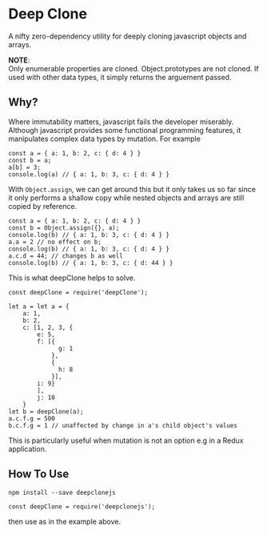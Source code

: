 # Deep Clone

A nifty zero-dependency utility for deeply cloning javascript objects and arrays.

**NOTE**:   
Only enumerable properties are cloned. Object.prototypes are not cloned. If used with other data types, it simply returns the arguement passed.


## Why?
Where immutability matters, javascript fails the developer miserably. Although javascript provides some functional programming features, it manipulates complex data types by mutation. For example

    const a = { a: 1, b: 2, c: { d: 4 } }
    const b = a;
    a[b] = 3;
    console.log(a) // { a: 1, b: 3, c: { d: 4 } }
With `Object.assign`, we can get around this but it only takes us so far since it only performs a shallow copy while nested objects and arrays are still copied by reference.

    const a = { a: 1, b: 2, c: { d: 4 } }
    const b = Object.assign({}, a);
    console.log(b) // { a: 1, b: 3, c: { d: 4 } }
    a.a = 2 // no effect on b;
    console.log(b) // { a: 1, b: 3, c: { d: 4 } }
    a.c.d = 44; // changes b as well
    console.log(b) // { a: 1, b: 3, c: { d: 44 } }
This is what deepClone helps to solve.

    const deepClone = require('deepClone');

    let a = let a = {
        a: 1,
        b: 2,
        c: [1, 2, 3, {
            e: 5,
            f: [{
                  g: 1
                },
                {
                  h: 8
                }],
            i: 9}
            ],
            j: 10
        }
    let b = deepClone(a);
    a.c.f.g = 500
    b.c.f.g = 1 // unaffected by change in a's child object's values
This is particularly useful when mutation is not an option e.g in a Redux application.

## How To Use
    npm install --save deepclonejs

    const deepClone = require('deepclonejs');
then use as in the example above.
